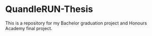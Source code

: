 # QuandleRUN-Thesis

This is a repository for my Bachelor graduation project and Honours Academy final project. 
